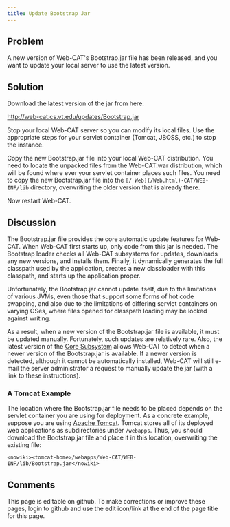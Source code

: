 ```yaml
---
title: Update Bootstrap Jar
---
```

## Problem 

A new version of Web-CAT's Bootstrap.jar file has been released, and you want to update
your local server to use the latest version.

## Solution 

Download the latest version of the jar from here:

http://web-cat.cs.vt.edu/updates/Bootstrap.jar

Stop your local Web-CAT server so you can modify its local files.  Use the appropriate steps for your
servlet container (Tomcat, JBOSS, etc.) to stop the instance.

Copy the new Bootstrap.jar file into your local Web-CAT distribution.  You need to locate the unpacked files
from the Web-CAT.war distribution, which will be found where ever your servlet container places such files.
You need to copy the new Bootstrap.jar file into the _<servlet-deployment-dir>_`[/ Web](/Web.html)-CAT/WEB-INF/lib`
directory, overwriting the older version that is already there.

Now restart Web-CAT.

## Discussion 

The Bootstrap.jar file provides the core automatic update features for Web-CAT.  When Web-CAT first starts
up, only code from this jar is needed.  The Bootstrap loader checks all Web-CAT subsystems for updates,
downloads any new versions, and installs them.  Finally, it dynamically generates the full classpath used by
the application, creates a new classloader with this classpath, and starts up the application proper.

Unfortunately, the Bootstrap.jar cannot update itself, due to the limitations of various JVMs, even those
that support some forms of hot code swapping, and also due to the limitations of differing servlet
containers on varying OSes, where files opened for classpath loading may be locked against writing.

As a result, when a new version of the Bootstrap.jar file is available, it must be updated manually.
Fortunately, such updates are relatively rare.  Also, the latest version of the [Core Subsystem](CoreSubsystem.html)
allows Web-CAT to detect when a newer version of the Bootstrap.jar is available.  If a newer
version is detected, although it cannot be automatically installed, Web-CAT will still e-mail the
server administrator a request to manually update the jar (with a link to these instructions).

### A Tomcat Example 

The location where the Bootstrap.jar file needs to be placed depends on the servlet container
you are using for deployment.  As a concrete example, suppose you are using
[Apache Tomcat](http://tomcat.apache.org).  Tomcat stores all of its deployed web applications
as subdirectories under _<tomcat-home>_`/webapps`.  Thus, you should download the
Bootstrap.jar file and place it in this location, overwriting the existing file:

```
<nowiki><tomcat-home>/webapps/Web-CAT/WEB-INF/lib/Bootstrap.jar</nowiki>
```

## Comments 

This page is editable on github. To make corrections or improve these
pages, login to github and use the edit icon/link at the end of the
page title for this page.
